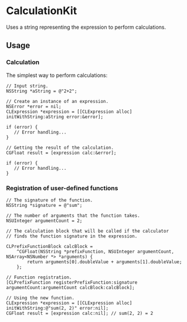 # CalculationKit
Uses a string representing the expression to perform calculations.

## Usage

### Calculation

The simplest way to perform calculations:
```
// Input string.
NSString *aString = @"2+2";

// Create an instance of an expression.
NSError *error = nil;
CLExpression *expression = [[CLExpression alloc] initWithString:aString error:&error];

if (error) {
   // Error handling...
}

// Getting the result of the calculation.
CGFloat result = [expression calc:&error];

if (error) {
   // Error handling...
}
```
### Registration of user-defined functions

```
// The signature of the function.
NSString *signature = @"sum";

// The number of arguments that the function takes.
NSUInteger argumentCount = 2;

// The calculation block that will be called if the calculator
// finds the function signature in the expression.

CLPrefixFunctionBlock calcBlock =
	^CGFloat(NSString *prefixFunction, NSUInteger argumentCount, NSArray<NSNumber *> *arguments) {
		return arguments[0].doubleValue + arguments[1].doubleValue;
	};
   
// Function registration.
[CLPrefixFunction registerPrefixFunction:signature argumentCount:argumentCount calcBlock:calcBlock];

// Using the new function.
CLExpression *expression = [[CLExpression alloc] initWithString:@"sum(2, 2)" error:nil];
CGFloat result = [expression calc:nil]; // sum(2, 2) = 2
```
